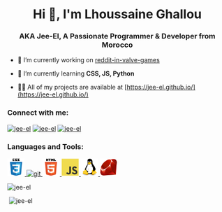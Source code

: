 <h1 align="center">Hi 👋, I'm Lhoussaine Ghallou</h1>
<h3 align="center">AKA Jee-El, A Passionate Programmer & Developer from Morocco</h3>

- 🔭 I’m currently working on [reddit-in-valve-games](https://github.com/Jee-El/reddit-in-valve-games)

- 🌱 I’m currently learning **CSS, JS, Python**

- 👨‍💻 All of my projects are available at [https://jee-el.github.io/](https://jee-el.github.io/)

<h3 align="left">Connect with me:</h3>
<p align="left">
<a href="https://linkedin.com/in/jee-el" target="blank"><img align="center" src="https://raw.githubusercontent.com/rahuldkjain/github-profile-readme-generator/master/src/images/icons/Social/linked-in-alt.svg" alt="jee-el" height="30" width="40" /></a>
<a href="https://dribbble.com/jee-el" target="blank"><img align="center" src="https://raw.githubusercontent.com/rahuldkjain/github-profile-readme-generator/master/src/images/icons/Social/dribbble.svg" alt="jee-el" height="30" width="40" /></a>
<a href="https://www.behance.net/jee-el" target="blank"><img align="center" src="https://raw.githubusercontent.com/rahuldkjain/github-profile-readme-generator/master/src/images/icons/Social/behance.svg" alt="jee-el" height="30" width="40" /></a>
</p>

<h3 align="left">Languages and Tools:</h3>
<p align="left"> <a href="https://www.w3schools.com/css/" target="_blank" rel="noreferrer"> <img src="https://raw.githubusercontent.com/devicons/devicon/master/icons/css3/css3-original-wordmark.svg" alt="css3" width="40" height="40"/> </a> <a href="https://git-scm.com/" target="_blank" rel="noreferrer"> <img src="https://www.vectorlogo.zone/logos/git-scm/git-scm-icon.svg" alt="git" width="40" height="40"/> </a> <a href="https://www.w3.org/html/" target="_blank" rel="noreferrer"> <img src="https://raw.githubusercontent.com/devicons/devicon/master/icons/html5/html5-original-wordmark.svg" alt="html5" width="40" height="40"/> </a> <a href="https://developer.mozilla.org/en-US/docs/Web/JavaScript" target="_blank" rel="noreferrer"> <img src="https://raw.githubusercontent.com/devicons/devicon/master/icons/javascript/javascript-original.svg" alt="javascript" width="40" height="40"/> </a> <a href="https://www.linux.org/" target="_blank" rel="noreferrer"> <img src="https://raw.githubusercontent.com/devicons/devicon/master/icons/linux/linux-original.svg" alt="linux" width="40" height="40"/> </a> <a href="https://www.ruby-lang.org/en/" target="_blank" rel="noreferrer"> <img src="https://raw.githubusercontent.com/devicons/devicon/master/icons/ruby/ruby-original.svg" alt="ruby" width="40" height="40"/> </a> </p>

<p><img src="https://github-readme-stats.vercel.app/api/top-langs?username=jee-el&show_icons=true&locale=en&layout=compact" alt="jee-el" /></p>

<p>&nbsp;<img src="https://github-readme-stats.vercel.app/api?username=jee-el&show_icons=true&locale=en" alt="jee-el" /></p>
